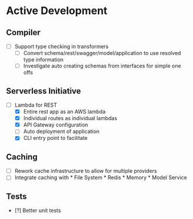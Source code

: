 Active Development
=============

Compiler
----------------------
- [ ] Support type checking in transformers
  - [ ] Convert schema/rest/swagger/model/application to use resolved type information
  - [ ] Investigate auto creating schemas from interfaces for simple one offs

Serverless Initiative
--------------------------
- [ ] Lambda for REST
  - [x] Entire rest app as an AWS lambda
  - [x] Individual routes as individual lambdas
  - [x] API Gateway configuration
  - [ ] Auto deployment of application
  - [x] CLI entry point to facilitate

Caching
-----------------------
- [ ] Rework cache infrastructure to allow for multiple providers
- [ ] Integrate caching with
      * File System
      * Redis
      * Memory
      * Model Service
      
Tests
--------------
- [?] Better unit tests
